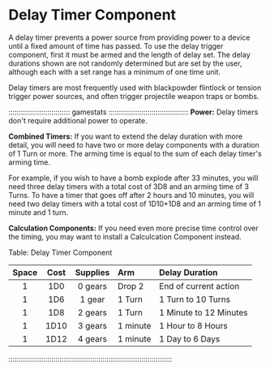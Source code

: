 # Delay Timer Component

A delay timer prevents a power source from providing power to a device
until a fixed amount of time has passed. To use the delay trigger
component, first it must be armed and the length of delay set. The delay
durations shown are not randomly determined but are set by the user,
although each with a set range has a minimum of one time unit.

Delay timers are most frequently used with blackpowder flintlock or
tension trigger power sources, and often trigger projectile weapon traps
or bombs.

:::::::::::::::::::::::::::::: gamestats :::::::::::::::::::::::::::::::::::::::
**Power:** Delay timers don't require additional power to operate.

**Combined Timers:** If you want to extend the delay duration with more
detail, you will need to have two or more delay components with a duration
of 1 Turn or more. The arming time is equal to the sum of each delay timer's
arming time.

For example, if you wish to have a bomb explode after 33 minutes, you will
need three delay timers with a total cost of 3D8 and an arming time of 
3 Turns. To have a timer that goes off after 2 hours and 10 minutes, you
will need two delay timers with a total cost of 1D10+1D8 and an arming
time of 1 minute and 1 turn.

**Calculation Components:** If you need even more precise time control over 
the timing, you may want to install a Calculcation Component instead.

Table: Delay Timer Component

| Space | Cost  | Supplies | Arm      | Delay Duration         |
| :---: | :---: | :------: | :------- | :--------------------- |
| 1     | 1D0   | 0 gears  | Drop 2   | End of current action  |
| 1     | 1D6   | 1 gear   | 1 Turn   | 1 Turn to 10 Turns     |
| 1     | 1D8   | 2 gears  | 1 Turn   | 1 Minute to 12 Minutes |
| 1     | 1D10  | 3 gears  | 1 minute | 1 Hour to 8 Hours      |
| 1     | 1D12  | 4 gears  | 1 minute | 1 Day to 6 Days        |

::::::::::::::::::::::::::::::::::::::::::::::::::::::::::::::::::::::::::::::::
